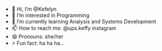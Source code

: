 - 👋 Hi, I’m @Kefelyn
- 👀 I’m interested in Programming
- 🌱 I’m currently learning Analysis and Systems Development
- 📫 How to reach me: @ups.keffy instagram
- 😄 Pronouns: she/her
- ⚡ Fun fact: ha ha ha...

<!---
Kefelyn/Kefelyn is a ✨ special ✨ repository because its `README.md` (this file) appears on your GitHub profile.
You can click the Preview link to take a look at your changes.
--->
